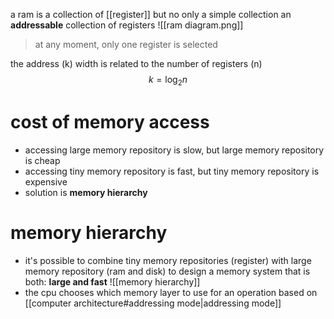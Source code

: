 a ram is a collection of [[register]]
but no only a simple collection
an **addressable** collection of registers
![[ram diagram.png]]
> at any moment, only one register is selected

the address (k) width is related to the number of registers (n)
$$
k=\log_{2}n
$$
# cost of memory access
- accessing large memory repository is slow, but large memory repository is cheap
- accessing tiny memory repository is fast, but tiny memory repository is expensive
- solution is **memory hierarchy**
# memory hierarchy
- it's possible to combine tiny memory repositories (register) with large memory repository (ram and disk) to design a memory system that is both: **large and fast**
![[memory hierarchy]]
- the cpu chooses which memory layer to use for an operation based on [[computer architecture#addressing mode|addressing mode]]
